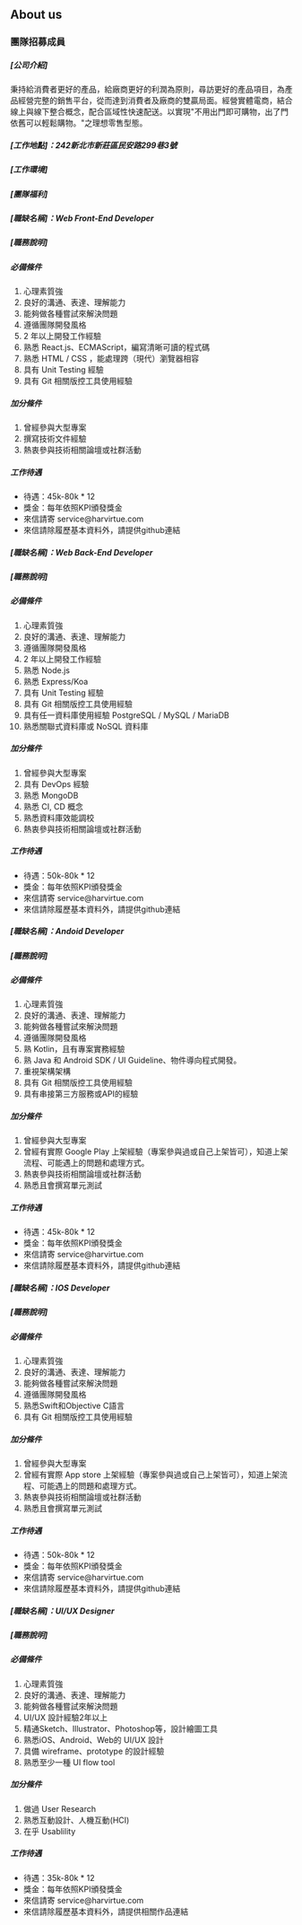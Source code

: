 ## About us
### 團隊招募成員
##### [公司介紹]
秉持給消費者更好的產品，給廠商更好的利潤為原則，尋訪更好的產品項目，為產品經營完整的銷售平台，從而達到消費者及廠商的雙贏局面。經營實體電商，結合線上與線下整合概念，配合區域性快速配送。以實現"不用出門即可購物，出了門依舊可以輕鬆購物。"之理想零售型態。
##### [工作地點]：242新北市新莊區民安路299巷3號
##### [工作環境]
##### [團隊福利]

##### [職缺名稱]：Web Front-End Developer
##### [職務說明]
##### 必備條件

<ol>
  <li>心理素質強</li>
  <li>良好的溝通、表達、理解能力</li>
  <li>能夠做各種嘗試來解決問題</li>
  <li>遵循團隊開發風格</li>
  <li>2 年以上開發工作經驗</li>
  <li>熟悉 React.js、ECMAScript，編寫清晰可讀的程式碼</li>
  <li>熟悉 HTML / CSS ，能處理跨（現代）瀏覽器相容</li>
  <li>具有 Unit Testing 經驗</li>
  <li>具有 Git 相關版控工具使用經驗</li>
</ol>  

##### 加分條件 #####

<ol>
  <li>曾經參與大型專案</li>
  <li>撰寫技術文件經驗</li>
  <li>熱衷參與技術相關論壇或社群活動</li>
</ol>

##### 工作待遇 #####

<ul>
  <li>待遇：45k-80k * 12</li>
  <li>獎金：每年依照KPI頒發獎金</li>
  <li>來信請寄 service@harvirtue.com</li>
  <li>來信請除履歷基本資料外，請提供github連結</li>
</ul>

##### [職缺名稱]：Web Back-End Developer #####

##### [職務說明] #####

##### 必備條件 #####

<ol>
  <li>心理素質強</li>
  <li>良好的溝通、表達、理解能力</li>
  <li>遵循團隊開發風格</li>
  <li>2 年以上開發工作經驗</li>
  <li>熟悉 Node.js</li>
  <li>熟悉 Express/Koa</li>
  <li>具有 Unit Testing 經驗</li>
  <li>具有 Git 相關版控工具使用經驗</li>
  <li>具有任一資料庫使用經驗 PostgreSQL / MySQL / MariaDB</li>
  <li>熟悉關聯式資料庫或 NoSQL 資料庫</li>
</ol>  

##### 加分條件 #####

<ol>
  <li>曾經參與大型專案</li>
  <li>具有 DevOps 經驗</li>
  <li>熟悉 MongoDB</li>
  <li>熟悉 CI, CD 概念</li>
  <li>熟悉資料庫效能調校</li>
  <li>熱衷參與技術相關論壇或社群活動</li>
</ol>

##### 工作待遇 #####

<ul>
  <li>待遇：50k-80k * 12</li>
  <li>獎金：每年依照KPI頒發獎金</li>
  <li>來信請寄 service@harvirtue.com</li>
  <li>來信請除履歷基本資料外，請提供github連結</li>
</ul>

##### [職缺名稱]：Andoid Developer #####

##### [職務說明] #####

##### 必備條件 #####
<ol>
  <li>心理素質強</li>
  <li>良好的溝通、表達、理解能力</li>
  <li>能夠做各種嘗試來解決問題</li>
  <li>遵循團隊開發風格</li>
  <li>熟 Kotlin，且有專案實務經驗</li>
  <li>熟 Java 和 Android SDK / UI Guideline、物件導向程式開發。</li>
  <li>重視架構架構</li>
  <li>具有 Git 相關版控工具使用經驗</li>
  <li>具有串接第三方服務或API的經驗</li>
  
</ol>  

##### 加分條件 #####
<ol>
  <li>曾經參與大型專案</li>
  <li>曾經有實際 Google Play 上架經驗（專案參與過或⾃⼰上架皆可），知道上架流程、可能遇上的問題和處理方式。 </li>
  <li>熱衷參與技術相關論壇或社群活動</li>
  <li>熟悉且會撰寫單元測試</li>
</ol>

##### 工作待遇 #####

<ul>
  <li>待遇：45k-80k * 12</li>
  <li>獎金：每年依照KPI頒發獎金</li>
  <li>來信請寄 service@harvirtue.com</li>
  <li>來信請除履歷基本資料外，請提供github連結</li>
</ul>

##### [職缺名稱]：IOS Developer #####

##### [職務說明] #####

##### 必備條件 #####

<ol>
  <li>心理素質強</li>
  <li>良好的溝通、表達、理解能力</li>
  <li>能夠做各種嘗試來解決問題</li>
  <li>遵循團隊開發風格</li>
  <li>熟悉Swift和Objective C語言</li>
  <li>具有 Git 相關版控工具使用經驗</li>
</ol>  

##### 加分條件 #####

<ol>
  <li>曾經參與大型專案</li>
  <li>曾經有實際 App store 上架經驗（專案參與過或⾃⼰上架皆可），知道上架流程、可能遇上的問題和處理方式。 </li>
  <li>熱衷參與技術相關論壇或社群活動</li>
  <li>熟悉且會撰寫單元測試</li>
</ol>


##### 工作待遇 #####

<ul>
  <li>待遇：50k-80k * 12</li>
  <li>獎金：每年依照KPI頒發獎金</li>
  <li>來信請寄 service@harvirtue.com</li>
  <li>來信請除履歷基本資料外，請提供github連結</li>
</ul>

##### [職缺名稱]：UI/UX Designer #####	

 ##### [職務說明] #####	

 ##### 必備條件 #####	

 <ol>	
  <li>心理素質強</li>	
  <li>良好的溝通、表達、理解能力</li>	
  <li>能夠做各種嘗試來解決問題</li>	
  <li>UI/UX 設計經驗2年以上</li>	
  <li>精通Sketch、Illustrator、Photoshop等，設計繪圖工具 </li>	
  <li>熟悉iOS、Android、Web的 UI/UX 設計</li>	
  <li>具備 wireframe、prototype 的設計經驗</li>	
  <li>熟悉至少一種 UI flow tool</li>	
</ol> 	

 ##### 加分條件 #####	

 <ol>	
  <li>做過 User Research</li>	
  <li>熟悉互動設計、人機互動(HCI) </li>	
  <li>在乎 Usablility</li>	
</ol> 	

 ##### 工作待遇 #####	
<ul>	
  <li>待遇：35k-80k * 12</li>	
  <li>獎金：每年依照KPI頒發獎金</li>	
  <li>來信請寄 service@harvirtue.com</li>	
  <li>來信請除履歷基本資料外，請提供相關作品連結</li>	
</ul>
